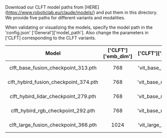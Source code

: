 Download our CLFT model paths from [HERE] (https://www.roboticlab.eu/claude/models/) and put them in this directory. We provide five paths for different variants and modalities. 

When validating or visualizing the models, specify the model path in the 
'config.json' ['General']['model_path']. Also change the parameters in ['CLFT] corresponding to the CLFT variants. 

|                 Model                 | ['CLFT']['emb_dim'] | ['CLFT']['model_timm']  | ['CLFT']['hooks'] |
|:-------------------------------------:|:-------------------:|:-----------------------:|:-----------------:|
|  clft_base_fusion_checkpoint_313.pth  |         768         | 'vit_base_patch16_384'  |   [2, 5, 8, 11]   |
| clft_hybird_fusion_checkpoint_374.pth |         768         | 'vit_base_resnet50_384' |   [2, 5, 8, 11]   |
| clft_hybird_lidar_checkpoint_279.pth  |         768         | 'vit_base_resnet50_384' |   [2, 5, 8, 11]   |
|  clft_hybird_rgb_checkpoint_292.pth   |         768         | 'vit_base_resnet50_384' |   [2, 5, 8, 11]   |
|  clft_large_fusion_checkpoint_366.pth |        1024         | 'vit_large_patch16_384' |  [5, 11, 17, 23]  |